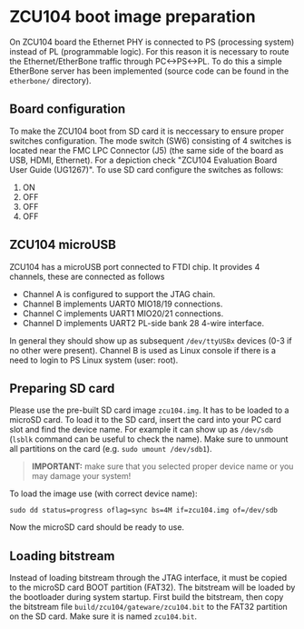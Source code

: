 # ZCU104 boot image preparation

On ZCU104 board the Ethernet PHY is connected to PS (processing system) instead of PL (programmable logic).
For this reason it is necessary to route the Ethernet/EtherBone traffic through PC<->PS<->PL.
To do this a simple EtherBone server has been implemented (source code can be found in the `etherbone/` directory).

## Board configuration

To make the ZCU104 boot from SD card it is neccessary to ensure proper switches configuration.
The mode switch (SW6) consisting of 4 switches is located near the FMC LPC Connector (J5)
(the same side of the board as USB, HDMI, Ethernet). For a depiction check "ZCU104 Evaluation Board User Guide (UG1267)".
To use SD card configure the switches as follows:

1. ON
2. OFF
3. OFF
4. OFF

## ZCU104 microUSB

ZCU104 has a microUSB port connected to FTDI chip. It provides 4 channels, these are connected as follows

* Channel A is configured to support the JTAG chain.
* Channel B implements UART0 MIO18/19 connections.
* Channel C implements UART1 MIO20/21 connections.
* Channel D implements UART2 PL-side bank 28 4-wire interface.

In general they should show up as subsequent `/dev/ttyUSBx` devices (0-3 if no other were present).
Channel B is used as Linux console if there is a need to login to PS Linux system (user: root).

## Preparing SD card

Please use the pre-built SD card image `zcu104.img`. It has to be loaded to a microSD card.
To load it to the SD card, insert the card into your PC card slot and find the device name.
For example it can show up as `/dev/sdb` (`lsblk` command can be useful to check the name).
Make sure to unmount all partitions on the card (e.g. `sudo umount /dev/sdb1`).

> **IMPORTANT:** make sure that you selected proper device name or you may damage your system!

To load the image use (with correct device name):
```
sudo dd status=progress oflag=sync bs=4M if=zcu104.img of=/dev/sdb
```

Now the microSD card should be ready to use.

## Loading bitstream

Instead of loading bitstream through the JTAG interface, it must be copied to the microSD card BOOT partition (FAT32).
The bitstream will be loaded by the bootloader during system startup.
First build the bitstream, then copy the bitstream file `build/zcu104/gateware/zcu104.bit` to the FAT32 partition on the SD card.
Make sure it is named `zcu104.bit`.
